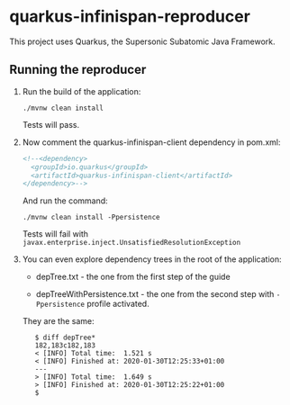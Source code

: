 # quarkus-infinispan-reproducer

This project uses Quarkus, the Supersonic Subatomic Java Framework.



## Running the reproducer

1. Run the build of the application:

   ``` 
   ./mvnw clean install
   ```

   Tests will pass.

2. Now comment the quarkus-infinispan-client dependency in pom.xml:

   ```xml
   <!--<dependency>
     <groupId>io.quarkus</groupId>
     <artifactId>quarkus-infinispan-client</artifactId>
   </dependency>-->
   ```

   And run the command:

   ``` 
   ./mvnw clean install -Ppersistence
   ```

   Tests will fail with `javax.enterprise.inject.UnsatisfiedResolutionException`
   
3. You can even explore dependency trees in the root of the application:

   * depTree.txt - the one from the first step of the guide
   
   * depTreeWithPersistence.txt - the one from the second step with `-Ppersistence` profile activated.
   
   They are the same:
   
   ```shell script
      $ diff depTree*
      182,183c182,183
      < [INFO] Total time:  1.521 s
      < [INFO] Finished at: 2020-01-30T12:25:33+01:00
      ---
      > [INFO] Total time:  1.649 s
      > [INFO] Finished at: 2020-01-30T12:25:22+01:00
      $
   
   ```
